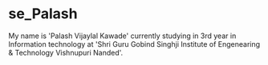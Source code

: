 # se_Palash

 My name is 'Palash Vijaylal Kawade' currently studying in 3rd year in Information technology at 'Shri Guru Gobind Singhji Institute of Engenearing & Technology Vishnupuri Nanded'.
 

